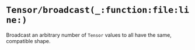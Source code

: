 # ``Tensor/broadcast(_:function:file:line:)``

Broadcast an arbitrary number of ``Tensor`` values to all have the same, compatible shape.